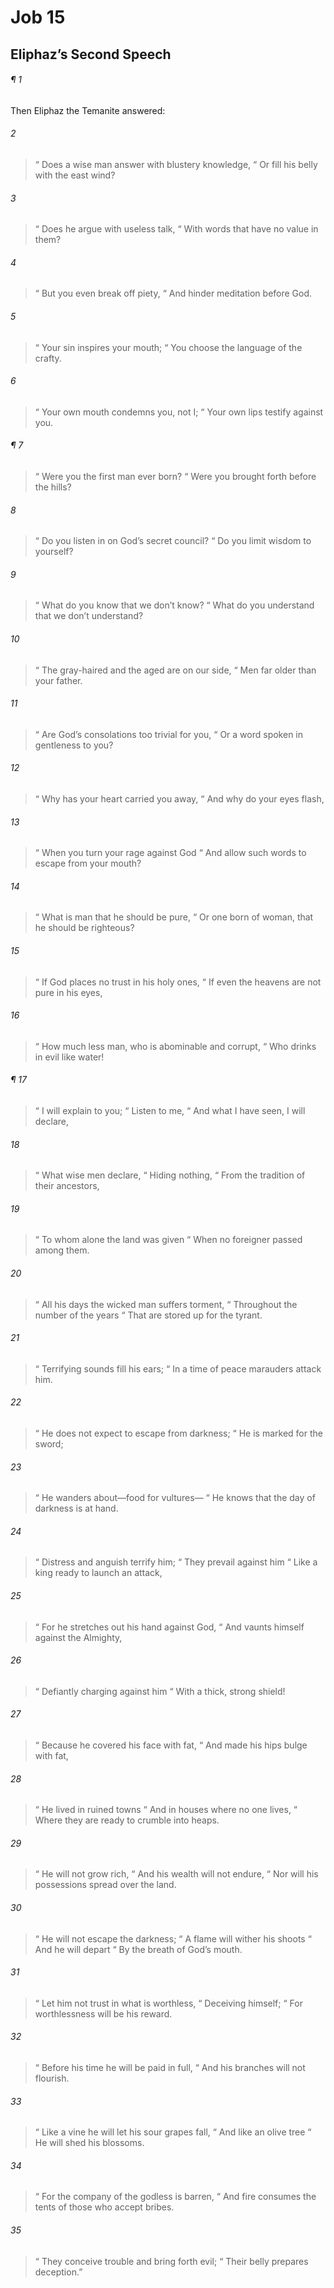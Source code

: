 # Job 15
## Eliphaz’s Second Speech
###### ¶ 1
Then Eliphaz the Temanite answered:
###### 2
>  “ Does a wise man answer with blustery knowledge,
>  “ Or fill his belly with the east wind?
###### 3
>  “ Does he argue with useless talk,
>  “ With words that have no value in them?
###### 4
>  “ But you even break off piety,
>  “ And hinder meditation before God.
###### 5
>  “ Your sin inspires your mouth;
>  “ You choose the language of the crafty.
###### 6
>  “ Your own mouth condemns you, not I;
>  “ Your own lips testify against you.
###### ¶ 7
>  “ Were you the first man ever born?
>  “ Were you brought forth before the hills?
###### 8
>  “ Do you listen in on God’s secret council?
>  “ Do you limit wisdom to yourself?
###### 9
>  “ What do you know that we don’t know?
>  “ What do you understand that we don’t understand?
###### 10
>  “ The gray-haired and the aged are on our side,
>  “ Men far older than your father.
###### 11
>  “ Are God’s consolations too trivial for you,
>  “ Or a word spoken in gentleness to you?
###### 12
>  “ Why has your heart carried you away,
>  “ And why do your eyes flash,
###### 13
>  “ When you turn your rage against God
>  “ And allow such words to escape from your mouth?
###### 14
>  “ What is man that he should be pure,
>  “ Or one born of woman, that he should be righteous?
###### 15
>  “ If God places no trust in his holy ones,
>  “ If even the heavens are not pure in his eyes,
###### 16
>  “ How much less man, who is abominable and corrupt,
>  “ Who drinks in evil like water!
###### ¶ 17
>  “ I will explain to you;
>  “ Listen to me,
>  “ And what I have seen, I will declare,
###### 18
>  “ What wise men declare,
>  “ Hiding nothing,
>  “ From the tradition of their ancestors,
###### 19
>  “ To whom alone the land was given
>  “ When no foreigner passed among them.
###### 20
>  “ All his days the wicked man suffers torment,
>  “ Throughout the number of the years
>  “ That are stored up for the tyrant.
###### 21
>  “ Terrifying sounds fill his ears;
>  “ In a time of peace marauders attack him.
###### 22
>  “ He does not expect to escape from darkness;
>  “ He is marked for the sword;
###### 23
>  “ He wanders about—food for vultures—
>  “ He knows that the day of darkness is at hand.
###### 24
>  “ Distress and anguish terrify him;
>  “ They prevail against him
>  “ Like a king ready to launch an attack,
###### 25
>  “ For he stretches out his hand against God,
>  “ And vaunts himself against the Almighty,
###### 26
>  “ Defiantly charging against him
>  “ With a thick, strong shield!
###### 27
>  “ Because he covered his face with fat,
>  “ And made his hips bulge with fat,
###### 28
>  “ He lived in ruined towns
>  “ And in houses where no one lives,
>  “ Where they are ready to crumble into heaps.
###### 29
>  “ He will not grow rich,
>  “ And his wealth will not endure,
>  “ Nor will his possessions spread over the land.
###### 30
>  “ He will not escape the darkness;
>  “ A flame will wither his shoots
>  “ And he will depart
>  “ By the breath of God’s mouth.
###### 31
>  “ Let him not trust in what is worthless,
>  “ Deceiving himself;
>  “ For worthlessness will be his reward.
###### 32
>  “ Before his time he will be paid in full,
>  “ And his branches will not flourish.
###### 33
>  “ Like a vine he will let his sour grapes fall,
>  “ And like an olive tree
>  “ He will shed his blossoms.
###### 34
>  “ For the company of the godless is barren,
>  “ And fire consumes the tents of those who accept bribes.
###### 35
>  “ They conceive trouble and bring forth evil;
>  “ Their belly prepares deception.”
